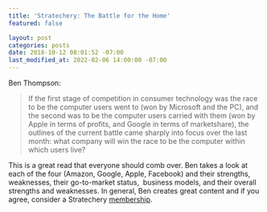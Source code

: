 ```yaml
---
title: 'Stratechery: The Battle for the Home'
featured: false

layout: post
categories: posts
date: 2018-10-12 08:01:52 -07:00
last_modified_at: 2022-02-06 14:00:00 -07:00
---
```


Ben Thompson:

> If the first stage of competition in consumer technology was the race to be the computer users went to (won by Microsoft and the PC), and the second was to be the computer users carried with them (won by Apple in terms of profits, and Google in terms of marketshare), the outlines of the current battle came sharply into focus over the last month: what company will win the race to be the computer within which users live?

This is a great read that everyone should comb over. Ben takes a look at each of the four (Amazon, Google, Apple, Facebook) and their strengths, weaknesses, their go-to-market status, &nbsp;business models, and their overall strengths and weaknesses. In general, Ben creates great content and if you agree, consider a Stratechery [membership](https://stratechery.com/membership/).

